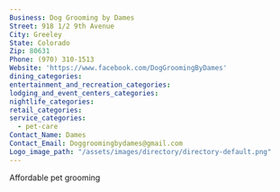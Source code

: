 ```yaml
---
Business: Dog Grooming by Dames
Street: 918 1/2 9th Avenue
City: Greeley
State: Colorado
Zip: 80631
Phone: (970) 310-1513
Website: 'https://www.facebook.com/DogGroomingByDames'
dining_categories:
entertainment_and_recreation_categories:
lodging_and_event_centers_categories:
nightlife_categories:
retail_categories:
service_categories:
  - pet-care
Contact_Name: Dames
Contact_Email: Doggroomingbydames@gmail.com
Logo_image_path: "/assets/images/directory/directory-default.png"
---
```



Affordable pet grooming